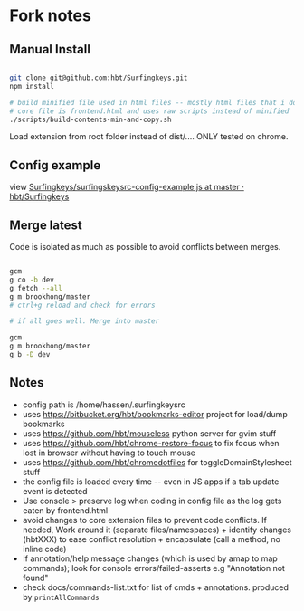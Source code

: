# Fork notes

## Manual Install 

```bash

git clone git@github.com:hbt/Surfingkeys.git
npm install

# build minified file used in html files -- mostly html files that i dont use/care about. necessary in case of major changes
# core file is frontend.html and uses raw scripts instead of minified
./scripts/build-contents-min-and-copy.sh


```

Load extension from root folder instead of dist/....
ONLY tested on chrome.


## Config example

view [Surfingkeys/surfingskeysrc-config-example.js at master · hbt/Surfingkeys](https://github.com/hbt/Surfingkeys/blob/master/surfingskeysrc-config-example.js)


## Merge latest

Code is isolated as much as possible to avoid conflicts between merges.

```bash

gcm
g co -b dev
g fetch --all
g m brookhong/master
# ctrl+g reload and check for errors

# if all goes well. Merge into master

gcm
g m brookhong/master
g b -D dev

```

## Notes

* config path is /home/hassen/.surfingkeysrc
* uses https://bitbucket.org/hbt/bookmarks-editor project for load/dump bookmarks 
* uses https://github.com/hbt/mouseless python server for gvim stuff
* uses https://github.com/hbt/chrome-restore-focus to fix focus when lost in browser without having to touch mouse
* uses https://github.com/hbt/chromedotfiles for toggleDomainStylesheet stuff
* the config file is loaded every time -- even in JS apps if a tab update event is detected
* Use console > preserve log when coding in config file as the log gets eaten by frontend.html
* avoid changes to core extension files  to prevent code conflicts. If needed, Work around it (separate files/namespaces) + identify changes (hbtXXX) to ease conflict resolution + encapsulate (call a method, no inline code)
* If annotation/help message changes (which is used by amap to map commands); look for console errors/failed-asserts e.g "Annotation not found"
* check docs/commands-list.txt for list of cmds + annotations. produced by `printAllCommands`

